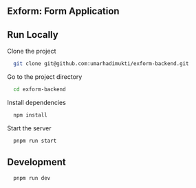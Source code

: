 ## Exform: Form Application

## Run Locally

Clone the project

```bash
  git clone git@github.com:umarhadimukti/exform-backend.git
```

Go to the project directory

```bash
  cd exform-backend
```

Install dependencies

```bash
  npm install
```

Start the server

```bash
  pnpm run start
```

## Development


```bash
  pnpm run dev
```
